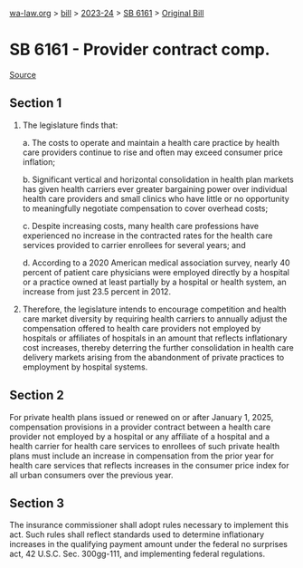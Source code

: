 [wa-law.org](/) > [bill](/bill/) > [2023-24](/bill/2023-24/) > [SB 6161](/bill/2023-24/sb/6161/) > [Original Bill](/bill/2023-24/sb/6161/1/)

# SB 6161 - Provider contract comp.

[Source](http://lawfilesext.leg.wa.gov/biennium/2023-24/Pdf/Bills/Senate%20Bills/6161.pdf)

## Section 1
1. The legislature finds that:

    a. The costs to operate and maintain a health care practice by health care providers continue to rise and often may exceed consumer price inflation;

    b. Significant vertical and horizontal consolidation in health plan markets has given health carriers ever greater bargaining power over individual health care providers and small clinics who have little or no opportunity to meaningfully negotiate compensation to cover overhead costs;

    c. Despite increasing costs, many health care professions have experienced no increase in the contracted rates for the health care services provided to carrier enrollees for several years; and

    d. According to a 2020 American medical association survey, nearly 40 percent of patient care physicians were employed directly by a hospital or a practice owned at least partially by a hospital or health system, an increase from just 23.5 percent in 2012.

2. Therefore, the legislature intends to encourage competition and health care market diversity by requiring health carriers to annually adjust the compensation offered to health care providers not employed by hospitals or affiliates of hospitals in an amount that reflects inflationary cost increases, thereby deterring the further consolidation in health care delivery markets arising from the abandonment of private practices to employment by hospital systems.

## Section 2
For private health plans issued or renewed on or after January 1, 2025, compensation provisions in a provider contract between a health care provider not employed by a hospital or any affiliate of a hospital and a health carrier for health care services to enrollees of such private health plans must include an increase in compensation from the prior year for health care services that reflects increases in the consumer price index for all urban consumers over the previous year.

## Section 3
The insurance commissioner shall adopt rules necessary to implement this act. Such rules shall reflect standards used to determine inflationary increases in the qualifying payment amount under the federal no surprises act, 42 U.S.C. Sec. 300gg-111, and implementing federal regulations.

